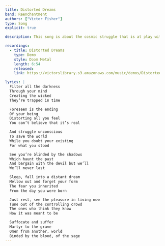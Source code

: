 ```yaml
---
title: Distorted Dreams
band: Reenchantment
authors: ["Victor Fisher"]
type: Song
explicit: true

description: This song is about the cosmic struggle that is at play within the depths of the human psyche.

recordings:
  - title: Distorted Dreams
    type: Demo
    style: Doom Metal
    length: 6:54
    released: 
    link: https://victorslibrary.s3.amazonaws.com/music/demos/Distorted+Dreams.mp3

lyrics: |
  Filter all the darkness
  Through your mind
  Creating the wicked
  They’re trapped in time

  Foreseen is the ending
  Of your being
  Distorting all you feel
  You can’t believe that it’s real

  And struggle unconscious
  To save the world
  While you doubt your existing
  For what you stood

  See you’re blinded by the shadows
  Which haunt the past
  And bargain with the devil but we’ll
  We’ll never last

  Sleep, fall into a distant dream
  Mellow out and forget your form
  The fear you inherited
  From the day you were born

  Just rest, see the pleasure in living now
  Tune out of the controlling crowd
  The ones who think they know
  How it was meant to be

  Suffocate and suffer
  Martyr to the grave
  Omen from another, world
  Binded by the blood, of the sage
---
```

